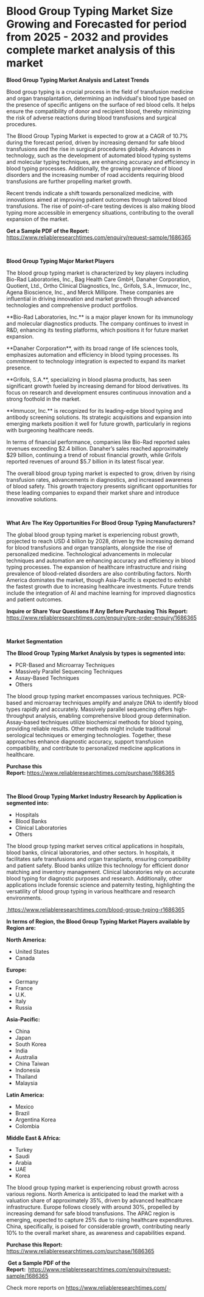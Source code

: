 <p><h1>Blood Group Typing Market Size Growing and Forecasted for period from 2025 - 2032 and provides complete market analysis of this market</h1></p><p><strong>Blood Group Typing Market Analysis and Latest Trends</strong></p>
<p><p>Blood group typing is a crucial process in the field of transfusion medicine and organ transplantation, determining an individual's blood type based on the presence of specific antigens on the surface of red blood cells. It helps ensure the compatibility of donor and recipient blood, thereby minimizing the risk of adverse reactions during blood transfusions and surgical procedures.</p><p>The Blood Group Typing Market is expected to grow at a CAGR of 10.7% during the forecast period, driven by increasing demand for safe blood transfusions and the rise in surgical procedures globally. Advances in technology, such as the development of automated blood typing systems and molecular typing techniques, are enhancing accuracy and efficiency in blood typing processes. Additionally, the growing prevalence of blood disorders and the increasing number of road accidents requiring blood transfusions are further propelling market growth.</p><p>Recent trends indicate a shift towards personalized medicine, with innovations aimed at improving patient outcomes through tailored blood transfusions. The rise of point-of-care testing devices is also making blood typing more accessible in emergency situations, contributing to the overall expansion of the market.</p></p>
<p><strong>Get a Sample PDF of the Report:&nbsp;</strong> <a href="https://www.reliableresearchtimes.com/enquiry/request-sample/1686365?utm_campaign=2203&utm_medium=2&utm_source=Github&utm_content=ia&utm_term=03032025&utm_id=blood-group-typing">https://www.reliableresearchtimes.com/enquiry/request-sample/1686365</a></p>
<p>&nbsp;</p>
<p><strong>Blood Group Typing Major Market Players</strong></p>
<p><p>The blood group typing market is characterized by key players including Bio-Rad Laboratories, Inc., Bag Health Care GmbH, Danaher Corporation, Quotient, Ltd., Ortho Clinical Diagnostics, Inc., Grifols, S.A., Immucor, Inc., Agena Bioscience, Inc., and Merck Millipore. These companies are influential in driving innovation and market growth through advanced technologies and comprehensive product portfolios.</p><p>**Bio-Rad Laboratories, Inc.** is a major player known for its immunology and molecular diagnostics products. The company continues to invest in R&D, enhancing its testing platforms, which positions it for future market expansion.</p><p>**Danaher Corporation**, with its broad range of life sciences tools, emphasizes automation and efficiency in blood typing processes. Its commitment to technology integration is expected to expand its market presence.</p><p>**Grifols, S.A.**, specializing in blood plasma products, has seen significant growth fueled by increasing demand for blood derivatives. Its focus on research and development ensures continuous innovation and a strong foothold in the market.</p><p>**Immucor, Inc.** is recognized for its leading-edge blood typing and antibody screening solutions. Its strategic acquisitions and expansion into emerging markets position it well for future growth, particularly in regions with burgeoning healthcare needs.</p><p>In terms of financial performance, companies like Bio-Rad reported sales revenues exceeding $2.4 billion. Danaher’s sales reached approximately $29 billion, continuing a trend of robust financial growth, while Grifols reported revenues of around $5.7 billion in its latest fiscal year.</p><p>The overall blood group typing market is expected to grow, driven by rising transfusion rates, advancements in diagnostics, and increased awareness of blood safety. This growth trajectory presents significant opportunities for these leading companies to expand their market share and introduce innovative solutions.</p></p>
<p>&nbsp;</p>
<p><strong>What Are The Key Opportunities For Blood Group Typing Manufacturers?</strong></p>
<p><p>The global blood group typing market is experiencing robust growth, projected to reach USD 4 billion by 2028, driven by the increasing demand for blood transfusions and organ transplants, alongside the rise of personalized medicine. Technological advancements in molecular techniques and automation are enhancing accuracy and efficiency in blood typing processes. The expansion of healthcare infrastructure and rising prevalence of blood-related disorders are also contributing factors. North America dominates the market, though Asia-Pacific is expected to exhibit the fastest growth due to increasing healthcare investments. Future trends include the integration of AI and machine learning for improved diagnostics and patient outcomes.</p></p>
<p><strong>Inquire or Share Your Questions If Any Before Purchasing This Report:</strong> <a href="https://www.reliableresearchtimes.com/enquiry/pre-order-enquiry/1686365?utm_campaign=2203&utm_medium=2&utm_source=Github&utm_content=ia&utm_term=03032025&utm_id=blood-group-typing">https://www.reliableresearchtimes.com/enquiry/pre-order-enquiry/1686365</a></p>
<p>&nbsp;</p>
<p><strong>Market Segmentation</strong></p>
<p><strong>The Blood Group Typing Market Analysis by types is segmented into:</strong></p>
<p><ul><li>PCR-Based and Microarray Techniques</li><li>Massively Parallel Sequencing Techniques</li><li>Assay-Based Techniques</li><li>Others</li></ul></p>
<p><p>The blood group typing market encompasses various techniques. PCR-based and microarray techniques amplify and analyze DNA to identify blood types rapidly and accurately. Massively parallel sequencing offers high-throughput analysis, enabling comprehensive blood group determination. Assay-based techniques utilize biochemical methods for blood typing, providing reliable results. Other methods might include traditional serological techniques or emerging technologies. Together, these approaches enhance diagnostic accuracy, support transfusion compatibility, and contribute to personalized medicine applications in healthcare.</p></p>
<p><strong>Purchase this Report:&nbsp;</strong><a href="https://www.reliableresearchtimes.com/purchase/1686365?utm_campaign=2203&utm_medium=2&utm_source=Github&utm_content=ia&utm_term=03032025&utm_id=blood-group-typing">https://www.reliableresearchtimes.com/purchase/1686365</a></p>
<p>&nbsp;</p>
<p><strong>The Blood Group Typing Market Industry Research by Application is segmented into:</strong></p>
<p><ul><li>Hospitals</li><li>Blood Banks</li><li>Clinical Laboratories</li><li>Others</li></ul></p>
<p><p>The blood group typing market serves critical applications in hospitals, blood banks, clinical laboratories, and other sectors. In hospitals, it facilitates safe transfusions and organ transplants, ensuring compatibility and patient safety. Blood banks utilize this technology for efficient donor matching and inventory management. Clinical laboratories rely on accurate blood typing for diagnostic purposes and research. Additionally, other applications include forensic science and paternity testing, highlighting the versatility of blood group typing in various healthcare and research environments.</p></p>
<p><a href="https://www.reliableresearchtimes.com/blood-group-typing-r1686365?utm_campaign=2203&utm_medium=2&utm_source=Github&utm_content=ia&utm_term=03032025&utm_id=blood-group-typing">&nbsp;https://www.reliableresearchtimes.com/blood-group-typing-r1686365</a></p>
<p><strong>In terms of Region, the Blood Group Typing Market Players available by Region are:</strong></p>
<p>
    <p> <strong> North America: </strong>
        <ul>
            <li>United States</li>
            <li>Canada</li>
        </ul>
        </p> 
    <p> <strong> Europe: </strong>
        <ul>
            <li>Germany</li>
            <li>France</li>
            <li>U.K.</li>
            <li>Italy</li>
            <li>Russia</li>
        </ul>
        </p> 
    <p> <strong> Asia-Pacific: </strong>
        <ul>
            <li>China</li>
            <li>Japan</li>
            <li>South Korea</li>
            <li>India</li>
            <li>Australia</li>
            <li>China Taiwan</li>
            <li>Indonesia</li>
            <li>Thailand</li>
            <li>Malaysia</li>
        </ul>
        </p> 
    <p> <strong> Latin America: </strong>
        <ul>
            <li>Mexico</li>
            <li>Brazil</li>
            <li>Argentina Korea</li>
            <li>Colombia</li>
        </ul>
        </p> 
    <p> <strong> Middle East & Africa: </strong>
        <ul>
            <li>Turkey</li>
            <li>Saudi</li>
            <li>Arabia</li>
            <li>UAE</li>
            <li>Korea</li>
        </ul>
    </p>
    </p>
<p><p>The blood group typing market is experiencing robust growth across various regions. North America is anticipated to lead the market with a valuation share of approximately 35%, driven by advanced healthcare infrastructure. Europe follows closely with around 30%, propelled by increasing demand for safe blood transfusions. The APAC region is emerging, expected to capture 25% due to rising healthcare expenditures. China, specifically, is poised for considerable growth, contributing nearly 10% to the overall market share, as awareness and capabilities expand.</p></p>
<p><strong>Purchase this Report: </strong><a href="https://www.reliableresearchtimes.com/purchase/1686365?utm_campaign=2203&utm_medium=2&utm_source=Github&utm_content=ia&utm_term=03032025&utm_id=blood-group-typing">https://www.reliableresearchtimes.com/purchase/1686365</a></p>
<p>&nbsp;<strong>Get a Sample PDF of the Report:&nbsp;&nbsp;</strong><a href="https://www.reliableresearchtimes.com/enquiry/request-sample/1686365?utm_campaign=2203&utm_medium=2&utm_source=Github&utm_content=ia&utm_term=03032025&utm_id=blood-group-typing">https://www.reliableresearchtimes.com/enquiry/request-sample/1686365</a></p>
<p><strong></strong></p>
<p>Check more reports on <a href="https://www.reliableresearchtimes.com/?utm_campaign=2203&utm_medium=2&utm_source=Github&utm_content=ia&utm_term=03032025&utm_id=blood-group-typing">https://www.reliableresearchtimes.com/</a></p>